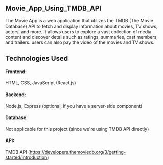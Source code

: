 ## Movie_App_Using_TMDB_API
The Movie App is a web application that utilizes the TMDB (The Movie Database) API to fetch and display information about movies, TV shows, actors, and more. It allows users to explore a vast collection of media content and discover details such as ratings, summaries, cast members, and trailers. users can also pay the video of the movies and TV shows. 

## Technologies Used
#### Frontend: 
HTML, CSS, JavaScript (React.js)
#### Backend: 
Node.js, Express (optional, if you have a server-side component)
#### Database: 
Not applicable for this project (since we're using TMDB API directly)
#### API: 
TMDB API (https://developers.themoviedb.org/3/getting-started/introduction)


